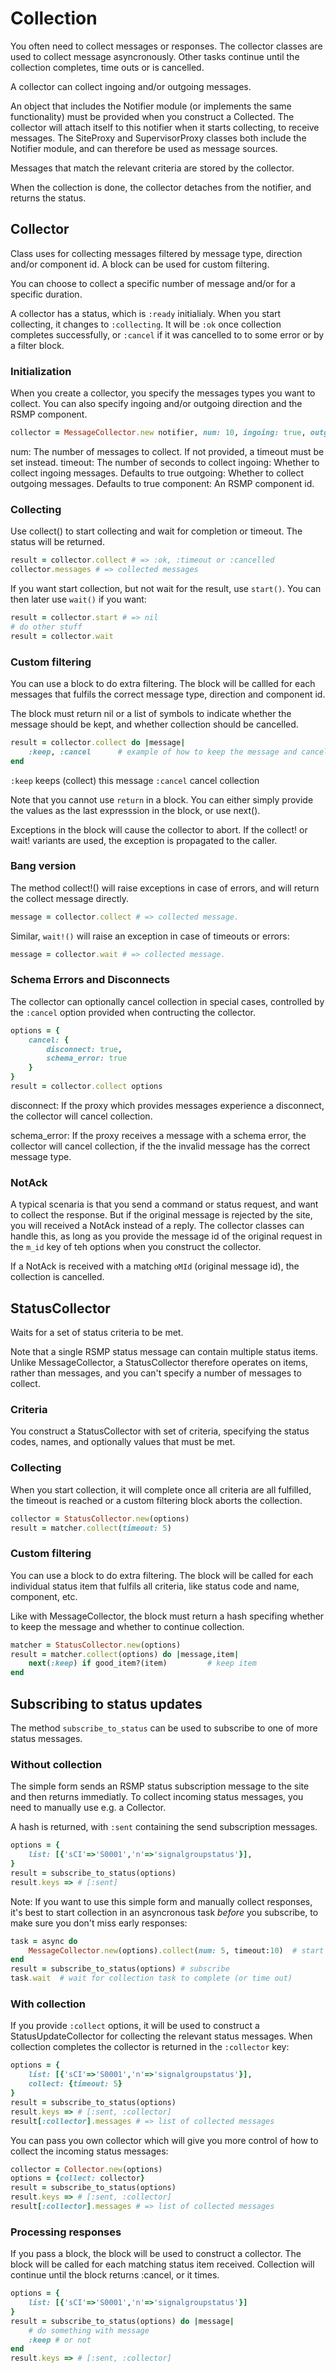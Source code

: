 # Collection
You often need to collect messages or responses. The collector classes are used to collect message asyncronously. Other tasks continue until the collection completes, time outs or is cancelled.

A collector can collect ingoing and/or outgoing messages. 

An object that includes the Notifier module (or implements the same functionality) must be provided when you construct a Collected. The collector will attach itself to this notifier when it starts collecting, to receive messages. The SiteProxy and SupervisorProxy classes both include the Notifier module, and can therefore be used as message sources.

Messages that match the relevant criteria are stored by the collector.

When the collection is done, the collector detaches from the notifier, and returns the status.


## Collector
Class uses for collecting messages filtered by message type, direction and/or component id. A block can be used for custom filtering.

You can choose to collect a specific number of message and/or for a specific duration.

A collector has a status, which is `:ready` initialialy. When you start collecting, it changes to `:collecting`. It will be `:ok` once collection completes successfully, or `:cancel` if it was cancelled to to some error or by a filter block.

### Initialization
When you create a collector, you specify the messages types you want to collect.
You can also specify ingoing and/or outgoing direction and the RSMP component.

```ruby
collector = MessageCollector.new notifier, num: 10, ingoing: true, outgoing: true
```

num: The number of messages to collect. If not provided, a timeout must be set instead.
timeout: The number of seconds to collect
ingoing: Whether to collect ingoing messages. Defaults to true
outgoing: Whether to collect outgoing messages. Defaults to true
component: An RSMP component id.

### Collecting
Use collect() to start collecting and wait for completion or timeout. The status will be returned. 

```ruby
result = collector.collect # => :ok, :timeout or :cancelled
collector.messages # => collected messages
```

If you want start collection, but not wait for the result, use `start()`. You can then later use `wait()` if you want:

```ruby
result = collector.start # => nil
# do other stuff
result = collector.wait
```

### Custom filtering
You can use a block to do extra filtering. The block will be callled for each messages that fulfils the  correct message type, direction and component id.

The block must return nil or a list of symbols to indicate whether the message should be kept, and whether collection should be cancelled.

```ruby
result = collector.collect do |message|
	:keep, :cancel 		# example of how to keep the message and cancel collection
end
```

`:keep` keeps (collect) this message
`:cancel` cancel collection

Note that you cannot use `return` in a block. You can either simply provide the values as the last expresssion in the block, or use next().

Exceptions in the block will cause the collector to abort. If the collect! or wait! variants are used, the exception is propagated to the caller.

### Bang version
The method collect!() will raise exceptions in case of errors, and will return the collect message directly.

```ruby
message = collector.collect # => collected message.
```

Similar, `wait!()` will raise an exception in case of timeouts or errors:


```ruby
message = collector.wait # => collected message.
```


### Schema Errors and Disconnects
The collector can optionally cancel collection in special cases, controlled by the `:cancel` option provided when contructing the collector.

```ruby
options = {
	cancel: {
		disconnect: true,
		schema_error: true
	}
}
result = collector.collect options
```

disconnect: If the proxy which provides messages experience a disconnect, the collector will cancel collection.

schema_error: If the proxy receives a message with a schema error, the collector will cancel collection, if the the invalid message has the correct message type.

### NotAck
A typical scenaria is that you send a command or status request, and want to collect the response. But if the original message is rejected by the site, you will received a NotAck instead of a reply. The collector classes can handle this, as long as you provide the message id of the original request in the `m_id` key of teh options when you construct the collector.

If a NotAck is received with a matching `oMId` (original message id), the collection is cancelled.

## StatusCollector
Waits for a set of status criteria to be met.

Note that a single RSMP status message can contain multiple status items. Unlike MessageCollector, a StatusCollector therefore operates on items, rather than messages, and you can't specify a number of messages to collect.


### Criteria
You construct a StatusCollector with set of criteria, specifying the status codes, names, and optionally values that must be met.

### Collecting
When you start collection, it will complete once all criteria are all fulfilled, the timeout is reached or a custom filtering block aborts the collection.

```ruby
collector = StatusCollector.new(options)
result = matcher.collect(timeout: 5)
```

### Custom filtering
You can use a block to do extra filtering. The block will be called for each individual status item that fulfils all criteria, like status code and name, component, etc.

Like with MessageCollector, the block must return a hash specifing whether to keep the message and whether to continue collection.

```ruby
matcher = StatusCollector.new(options)
result = matcher.collect(options) do |message,item|
	next(:keep) if good_item?(item) 		# keep item
end
```

## Subscribing to status updates
The method `subscribe_to_status` can be used to subscribe to one of more status messages.

### Without collection
The simple form sends an RSMP status subscription message to the site and then returns immediatly. To collect incoming status messages, you need to manually use e.g. a Collector.

A hash is returned, with `:sent` containing the send subscription messages.

```ruby
options = {
	list: [{'sCI'=>'S0001','n'=>'signalgroupstatus'}],
}
result = subscribe_to_status(options)
result.keys => # [:sent]
```

Note: If you want to use this simple form and manually collect responses, it's best to start collection in an asyncronous task _before_ you subscribe, to make sure you don't miss early responses:

```ruby
task = async do
	MessageCollector.new(options).collect(num: 5, timeout:10)  # start listening for status messages
end
result = subscribe_to_status(options) # subscribe
task.wait  # wait for collection task to complete (or time out)
```

### With collection
If you provide `:collect` options, it will be used to construct a StatusUpdateCollector for collecting the relevant status messages. When collection completes the collector is returned in the `:collector` key:

```ruby
options = {
	list: [{'sCI'=>'S0001','n'=>'signalgroupstatus'}],
	collect: {timeout: 5}
}
result = subscribe_to_status(options)
result.keys => # [:sent, :collector]
result[:collector].messages # => list of collected messages
```

You can pass you own collector which will give you more control of how to collect the incoming status messages:

```ruby
collector = Collector.new(options)
options = {collect: collector}
result = subscribe_to_status(options)
result.keys => # [:sent, :collector]
result[:collector].messages # => list of collected messages
```

### Processing responses
If you pass a block, the block will be used to construct a collector. The block will be called for each matching  status item received.
Collection will continue until the block returns :cancel, or it times.

```ruby
options = {
	list: [{'sCI'=>'S0001','n'=>'signalgroupstatus'}]
}
result = subscribe_to_status(options) do |message|
	# do something with message
	:keep # or not
end
result.keys => # [:sent, :collector]
```

